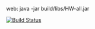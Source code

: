 web: java -jar build/libs/HW-all.jar

[![Build Status](https://app.travis-ci.com/Volthai7us/Evaluation.svg?token=ZswR1p3mQYysvdEi7rVi&branch=main)](https://app.travis-ci.com/Volthai7us/Evaluation)